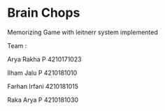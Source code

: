 # Brain Chops 


Memorizing Game with leitnerr system implemented 


Team : 

Arya Rakha P 		  4210171023

Ilham Jalu P  		4210181010

Farhan Irfani  		4210181015

Raka Arya P  		  4210181030
